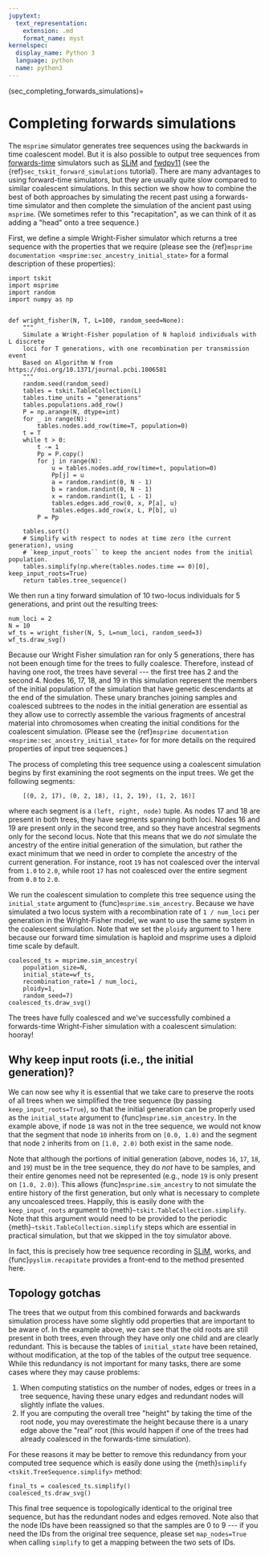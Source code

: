 ```yaml
---
jupytext:
  text_representation:
    extension: .md
    format_name: myst
kernelspec:
  display_name: Python 3
  language: python
  name: python3
---
```


(sec_completing_forwards_simulations)=

# Completing forwards simulations

The ``msprime`` simulator generates tree sequences using the backwards in
time coalescent model. But it is also possible to output tree sequences
from [forwards-time](https://doi.org/10.1371/journal.pcbi.1006581)
simulators such as [SLiM](https://messerlab.org/slim)
and [fwdpy11](https://fwdpy11.readthedocs.io/) (see the
{ref}`sec_tskit_forward_simulations` tutorial).
There are many advantages to using forward-time simulators, but they
are usually quite slow compared to similar coalescent simulations. In this
section we show how to combine the best of both approaches by simulating
the recent past using a forwards-time simulator and then complete the
simulation of the ancient past using ``msprime``. (We sometimes refer to this
"recapitation", as we can think of it as adding a "head" onto a tree sequence.)

First, we define a simple Wright-Fisher simulator which returns a tree sequence
with the properties that we require (please see the 
{ref}`msprime documentation <msprime:sec_ancestry_initial_state>`
for a formal description of these properties):

```{code-cell} ipython3
import tskit
import msprime
import random
import numpy as np


def wright_fisher(N, T, L=100, random_seed=None):
    """
    Simulate a Wright-Fisher population of N haploid individuals with L discrete
    loci for T generations, with one recombination per transmission event
    Based on Algorithm W from https://doi.org/10.1371/journal.pcbi.1006581
    """
    random.seed(random_seed)
    tables = tskit.TableCollection(L)
    tables.time_units = "generations"
    tables.populations.add_row()
    P = np.arange(N, dtype=int)
    for _ in range(N):
        tables.nodes.add_row(time=T, population=0)
    t = T
    while t > 0:
        t -= 1
        Pp = P.copy()
        for j in range(N):
            u = tables.nodes.add_row(time=t, population=0)
            Pp[j] = u
            a = random.randint(0, N - 1)
            b = random.randint(0, N - 1)
            x = random.randint(1, L - 1)
            tables.edges.add_row(0, x, P[a], u)
            tables.edges.add_row(x, L, P[b], u)
        P = Pp

    tables.sort()
    # Simplify with respect to nodes at time zero (the current generation), using
    # `keep_input_roots`` to keep the ancient nodes from the initial population.
    tables.simplify(np.where(tables.nodes.time == 0)[0], keep_input_roots=True)
    return tables.tree_sequence()
```

We then run a tiny forward simulation of 10 two-locus individuals
for 5 generations, and print out the resulting trees:

```{code-cell} ipython3
num_loci = 2
N = 10
wf_ts = wright_fisher(N, 5, L=num_loci, random_seed=3)
wf_ts.draw_svg()
```

Because our Wright Fisher simulation ran for only 5 generations, there has not
been enough time for the trees to fully coalesce. Therefore, instead of having
one root, the trees have several --- the first tree has 2 and the second 4.
Nodes 16, 17, 18, and 19 in this simulation represent the members of the
initial population of the simulation that have genetic descendants at the end
of the simulation. These unary branches joining samples and coalesced subtrees
to the nodes in the initial generation are essential as they allow use to
correctly assemble the various fragments of ancestral material into chromosomes
when creating the initial conditions for the coalescent simulation.
(Please see the 
{ref}`msprime documentation <msprime:sec_ancestry_initial_state>`
for for more details on the
required properties of input tree sequences.)

The process of completing this tree sequence using a coalescent simulation
begins by first examining the root segments on the input trees. We get the
following segments:

```
    [(0, 2, 17), (0, 2, 18), (1, 2, 19), (1, 2, 16)]
```

where each segment is a ``(left, right, node)`` tuple. As nodes 17 and 18 are
present in both trees, they have segments spanning both loci. Nodes 16 and 19 are
present only in the second tree, and so they have ancestral segments only for
the second locus. Note that this means that we do *not* simulate the ancestry
of the entire initial generation of the simulation, but rather the exact
minimum that we need in order to complete the ancestry of the current
generation. For instance, root ``19`` has not coalesced over the interval from
``1.0`` to ``2.0``, while root ``17`` has not coalesced over the entire segment
from ``0.0`` to ``2.0``.

We run the coalescent simulation to complete this tree sequence using the
``initial_state`` argument to {func}`msprime.sim_ancestry`. Because we have simulated a
two locus system with a recombination rate of ``1 / num_loci`` per generation
in the Wright-Fisher model, we want to use the same system in the coalescent simulation.
Note that we set the ``ploidy`` argument to 1 here because our forward time simulation
is haploid and msprime uses a diploid time scale by default.


```{code-cell} ipython3
coalesced_ts = msprime.sim_ancestry(
    population_size=N, 
    initial_state=wf_ts, 
    recombination_rate=1 / num_loci, 
    ploidy=1,
    random_seed=7)
coalesced_ts.draw_svg()
```

The trees have fully coalesced and we've successfully combined a forwards-time
Wright-Fisher simulation with a coalescent simulation: hooray!


## Why keep input roots (i.e., the initial generation)?

We can now see why it is essential that we take care to preserve the roots of all
trees when we simplified the tree sequence (by passing ``keep_input_roots=True``),
so that the initial generation can be properly used as the
``initial_state`` argument to {func}`msprime.sim_ancestry`. In the example above, if node
``18`` was not in the tree sequence, we would not know that the segment that
node ``10`` inherits from on ``[0.0, 1.0)`` and the segment that node ``2``
inherits from on ``[1.0, 2.0)`` both exist in the same node.

Note that although the portions of initial generation (above, nodes ``16``, ``17``,
``18``, and ``19``) must be in the tree sequence, they do *not* have to be
samples, and their entire genomes need not be represented (e.g., node ``19`` is
only present on ``[1.0, 2.0)``). This allows {func}`msprime.sim_ancestry` to not simulate
the entire history of the first generation, but only what is necessary to complete
any uncoalesced trees. Happily, this is easily done with the ``keep_input_roots`` argument
to {meth}`~tskit.TableCollection.simplify`. Note that this argument would need
to be provided to the periodic {meth}`~tskit.TableCollection.simplify` steps
which are essential in practical simulation, but that we skipped in the toy simulator above.

In fact, this is precisely how tree sequence recording in [SLiM](https://messerlab.org/slim),
works, and {func}`pyslim.recapitate` provides a front-end to
the method presented here.


## Topology gotchas

The trees that we output from this combined forwards and backwards simulation
process have some slightly odd properties that are important to be aware of.
In the example above, we can see that the old roots are still present in both trees,
even through they have only one child and are clearly redundant.
This is because the tables of ``initial_state`` have been retained, without modification,
at the top of the tables of the output tree sequence. While this
redundancy is not important for many tasks, there are some cases where
they may cause problems:

1. When computing statistics on the number of nodes, edges or trees in a tree
   sequence, having these unary edges and redundant nodes will slightly
   inflate the values.
2. If you are computing the overall tree "height" by taking the time of the
   root node, you may overestimate the height because there is a unary edge
   above the "real" root (this would happen if one of the trees had already
   coalesced in the forwards-time simulation).

For these reasons it may be better to remove this redundancy from your
computed tree sequence which is easily done using the
{meth}`simplify <tskit.TreeSequence.simplify>` method:

```{code-cell} ipython3
final_ts = coalesced_ts.simplify()
coalesced_ts.draw_svg()
```

This final tree sequence is topologically identical to the original tree sequence,
but has the redundant nodes and edges removed. Note also that the node IDs have been
reassigned so that the samples are 0 to 9 --- if you need the IDs from the original
tree sequence, please set ``map_nodes=True`` when calling ``simplify`` to get a
mapping between the two sets of IDs.


